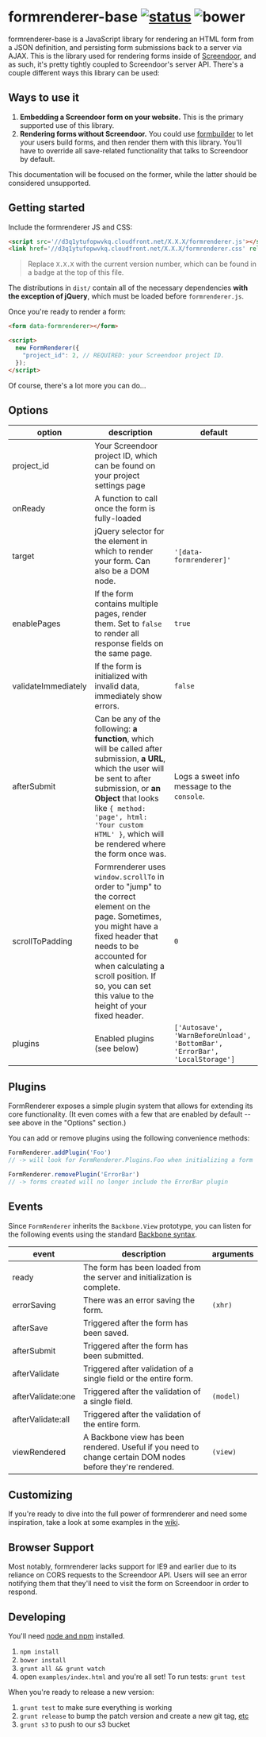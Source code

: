 formrenderer-base [![status]](https://circleci.com/gh/dobtco/formrenderer-base/tree/master) ![bower]
=================

formrenderer-base is a JavaScript library for rendering an HTML form from a JSON definition, and persisting form submissions back to a server via AJAX. This is the library used for rendering forms inside of [Screendoor](http://www.dobt.co/screendoor), and as such, it's pretty tightly coupled to Screendoor's server API. There's a couple different ways this library can be used:

## Ways to use it

1. **Embedding a Screendoor form on your website.** This is the primary supported use of this library.
2. **Rendering forms without Screendoor.** You could use [formbuilder](https://github.com/dobtco/formbuilder) to let your users build forms, and then render them with this library. You'll have to override all save-related functionality that talks to Screendoor by default.

This documentation will be focused on the former, while the latter should be considered unsupported.

## Getting started

Include the formrenderer JS and CSS:

```html
<script src='//d3q1ytufopwvkq.cloudfront.net/X.X.X/formrenderer.js'></script>
<link href='//d3q1ytufopwvkq.cloudfront.net/X.X.X/formrenderer.css' rel='stylesheet' />
```

> Replace `X.X.X` with the current version number, which can be found in a badge at the top of this file.

The distributions in `dist/` contain all of the necessary dependencies **with the exception of jQuery**, which must be loaded before `formrenderer.js`.

Once you're ready to render a form:

```html
<form data-formrenderer></form>

<script>
  new FormRenderer({
    "project_id": 2, // REQUIRED: your Screendoor project ID.
  });
</script>
```

Of course, there's a lot more you can do...

## Options

| option | description | default |
| --- | --- | --- |
| project_id | Your Screendoor project ID, which can be found on your project settings page |  |
| onReady | A function to call once the form is fully-loaded |  |
| target | jQuery selector for the element in which to render your form. Can also be a DOM node. | `'[data-formrenderer]'` |
| enablePages | If the form contains multiple pages, render them. Set to `false` to render all response fields on the same page. | `true` |
| validateImmediately | If the form is initialized with invalid data, immediately show errors. | `false` |
| afterSubmit | Can be any of the following: **a function**, which will be called after submission, **a URL**, which the user will be sent to after submission, or **an Object** that looks like `{ method: 'page', html: 'Your custom HTML' }`, which will be rendered where the form once was. | Logs a sweet info message to the `console`. |
| scrollToPadding | Formrenderer uses `window.scrollTo` in order to "jump" to the correct element on the page. Sometimes, you might have a fixed header that needs to be accounted for when calculating a scroll position. If so, you can set this value to the height of your fixed header. | `0` |
| plugins | Enabled plugins (see below) | `['Autosave', 'WarnBeforeUnload', 'BottomBar', 'ErrorBar', 'LocalStorage']` |

## Plugins

FormRenderer exposes a simple plugin system that allows for extending its core functionality. (It even comes with a few that are enabled by default -- see above in the "Options" section.)

You can add or remove plugins using the following convenience methods:

```js
FormRenderer.addPlugin('Foo') 
// -> will look for FormRenderer.Plugins.Foo when initializing a form

FormRenderer.removePlugin('ErrorBar') 
// -> forms created will no longer include the ErrorBar plugin
```

## Events

Since `FormRenderer` inherits the `Backbone.View` prototype, you can listen for the following events using the standard [Backbone syntax](http://backbonejs.org/#Events).

| event | description | arguments |
| --- | --- | --- |
| ready | The form has been loaded from the server and initialization is complete. | |
| errorSaving | There was an error saving the form. | `(xhr)` |
| afterSave | Triggered after the form has been saved. | |
| afterSubmit | Triggered after the form has been submitted. | |
| afterValidate | Triggered after validation of a single field or the entire form. | |
| afterValidate:one | Triggered after the validation of a single field. | `(model)` |
| afterValidate:all | Triggered after the validation of the entire form. | |
| viewRendered | A Backbone view has been rendered. Useful if you need to change certain DOM nodes before they're rendered. | `(view)` |

## Customizing

If you're ready to dive into the full power of formrenderer and need some inspiration, take a look at some examples in the [wiki](https://github.com/dobtco/formrenderer-base/wiki).

## Browser Support

Most notably, formrenderer lacks support for IE9 and earlier due to its reliance on CORS requests to the Screendoor API. Users will see an error notifying them that they'll need to visit the form on Screendoor in order to respond.


## Developing

You'll need [node and npm](http://nodejs.org/) installed.

1. `npm install`
2. `bower install`
3. `grunt all && grunt watch`
4. open `examples/index.html` and you're all set! To run tests: `grunt test`

When you're ready to release a new version:

1. `grunt test` to make sure everything is working
2. `grunt release` to bump the patch version and create a new git tag, [etc](https://github.com/geddski/grunt-release)
3. `grunt s3` to push to our s3 bucket

[status]: https://circleci-badges.herokuapp.com/dobtco/formrenderer-base/0532babff46c3141013e1c5aca8fd90d862affe9
[bower]: https://img.shields.io/bower/v/formrenderer-base.svg

